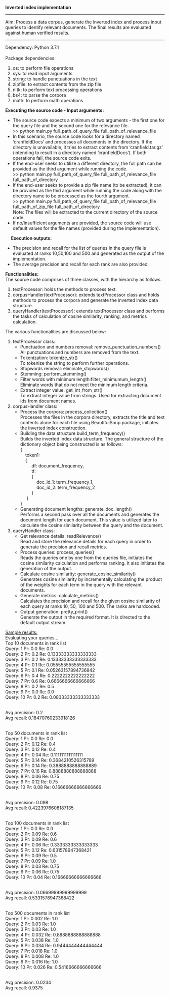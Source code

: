 <b>Inverted index implementation</b>
<hr>
Aim: Process a data corpus, generate the inverted index and process input queries to identify relevant documents. The final results are evaluated against human verified results.
<hr>
Dependency: Python 3.7.1
<br><br>
Package dependencies:
<ol>
	<li>os: to perform file operations</li>
	<li>sys: to read input arguments</li>
	<li>string: to handle punctuations in the text</li>
	<li>zipfile: to extract contents from the zip file</li>
	<li>nltk: to perform text processing operations</li>
	<li>bs4: to parse the corpora</li>
	<li>math: to perform math operations</li>
</ol>

<b>Executing the source code - Input arguments:</b>
<ul>
	<li>The source code expects a minimum of two arguments - the first one for the query file and the second one for the relevance file.
		<br>
		>> python main.py full_path_of_query_file full_path_of_relevance_file
	</li>
	<li>In this scenario, the source code looks for a directory named ‘cranfieldDocs’ and processes all documents in the directory. If the directory is unavailable, it tries to extract contents from ‘cranfield.tar.gz’ (intending to result in a directory named ‘cranfieldDocs’). If both operations fail, the source code exits.</li>
	<li>If the end-user seeks to utilize a different directory, the full path can be provided as the third argument while running the code.
		<br>
		>> python main.py full_path_of_query_file full_path_of_relevance_file full_path_of_directory
	</li>
	<li>If the end-user seeks to provide a zip file name (to be extracted), it can be provided as the thid argument while running the code along with the directory name to be processed as the fourth argument.
		<br>
		>> python main.py full_path_of_query_file full_path_of_relevance_file full_path_of_zip_file full_path_of_directory
		<br>
		Note: The files will be extracted to the current directory of the source code.
	</li>
	<li>If no/insufficient arguments are provided, the source code will use default values for the file names (provided during the implementation).</li>
</ul>
 
<b>Execution outputs:</b>
<ul>
	<li>The precision and recall for the list of queries in the query file is evaluated at ranks 10,50,100 and 500 and generated as the output of the implementation.</li>
	<li>The average precision and recall for each rank are also provided.</li>
</ul>

<b>Functionalities:</b>
<br>
The source code comprises of three classes, with the hierarchy as follows.
<ol>
	<li>textProcessor: holds the methods to process text.</li>
	<li>corpusHandler(textProcessor): extends textProcessor class and holds methods to process the corpora and generate the inverted index data structure.</li>
	<li>queryHandler(textProcessor): extends textProcessor class and performs the tasks of calculation of cosine similarity, ranking, and metrics calculation.</li>
</ol>

The various functionalities are discussed below:
<ol>
	<li>textProcessor class:
		<ul>
			<li>Punctuation and numbers removal: remove_punctuation_numbers()
				<br>
				All punctuations and numbers are removed from the text.
			</li>
			<li>Tokenization: tokenize_str()
				<br>
				To tokenize the string to perform further operations.
			</li>
			<li>Stopwords removal: eliminate_stopwords()
			</li>
			<li>Stemming: perform_stemming()
			</li>
			<li>Filter words with minimum length:filter_minimumum_length()
				<br>
				Eliminate words that do not meet the minimum length criteria.
			</li>
			<li>Extract integer value: get_int_from_str()
				<br>
				To extract integer value from strings. Used for extracting document ids from document names.
			</li>
		</ul>
	</li>
	<li>corpusHandler class:
		<ul>
			<li>Process the corpora: process_collection()
				<br>
				Processes the files in the corpora directory, extracts the title and text contents alone for each file using BeautifulSoup package, initiates the inverted index construction.
			</li>
			<li>Building the data structure:build_term_frequency()
				<br>
				Builds the inverted index data structure. The general structure of the dictionary object being constructed is as follows:
				<br>
{
<br>&nbsp;&nbsp;&nbsp;&nbsp;token1: 
<br>&nbsp;&nbsp;&nbsp;&nbsp;{
<br>&nbsp;&nbsp;&nbsp;&nbsp;&nbsp;&nbsp;&nbsp;&nbsp;	df: document_frequency,
<br>&nbsp;&nbsp;&nbsp;&nbsp;&nbsp;&nbsp;&nbsp;&nbsp;	tf:
<br>&nbsp;&nbsp;&nbsp;&nbsp;&nbsp;&nbsp;&nbsp;&nbsp;	{
<br>&nbsp;&nbsp;&nbsp;&nbsp;&nbsp;&nbsp;&nbsp;&nbsp;&nbsp;&nbsp;&nbsp;&nbsp;		doc_id_1: term_frequency_1,
<br>&nbsp;&nbsp;&nbsp;&nbsp;&nbsp;&nbsp;&nbsp;&nbsp;&nbsp;&nbsp;&nbsp;&nbsp;		doc_id_2: term_frequency_2
<br>&nbsp;&nbsp;&nbsp;&nbsp;&nbsp;&nbsp;&nbsp;&nbsp;	   }
<br>&nbsp;&nbsp;&nbsp;&nbsp;	}
<br>}
			</li>
			<li>Generating document lengths: generate_doc_length()
				<br>
				Performs a second pass over all the documents and generates the document length for each document. This value is utilized later to calculate the cosine similarity between the query and the document.
			</li>
		</ul>
	</li>
	<li>queryHandler class:
		<ul>
			<li>Get relevance details: readRelevance()
				<br>
				Read and store the relevance details for each query in order to generate the precision and recall metrics.
			</li>
			<li>Process queries: process_queries()
				<br>
				Reads the queries one by one from the queries file, initiates the cosine similarity calculation and performs ranking. It also initiates the generation of the output.
			</li>
			<li>Calculate cosine similarity: generate_cosine_similarity()
				<br>
				Generates cosine similarity by incrementally calculating the product of the weights for each term in the query with the relevant documents.
			</li>
			<li>Generate metrics: calculate_metrics()
				<br>
				Calculates the precision and recall for the given cosine similarity of each query at ranks 10, 50, 100 and 500. The ranks are hardcoded.
			</li>
			<li>Output generation: pretty_print()
				<br>
				Generate the output in the required format. It is directed to the default output stream.
			</li>
		</ul>
	</li>
</ol>

<u>Sample results:</u>
<br>
Evaluating your queries...
<br>
Top 10 documents in rank list
<br>
Query:  1 	Pr:  0.0 	Re:  0.0
<br>
Query:  2 	Pr:  0.2 	Re:  0.13333333333333333
<br>
Query:  3 	Pr:  0.2 	Re:  0.13333333333333333
<br>
Query:  4 	Pr:  0.1 	Re:  0.05555555555555555
<br>
Query:  5 	Pr:  0.1 	Re:  0.05263157894736842
<br>
Query:  6 	Pr:  0.4 	Re:  0.2222222222222222
<br>
Query:  7 	Pr:  0.6 	Re:  0.6666666666666666
<br>
Query:  8 	Pr:  0.2 	Re:  0.5
<br>
Query:  9 	Pr:  0.0 	Re:  0.0
<br>
Query:  10 	Pr:  0.2 	Re:  0.08333333333333333
<br>
<br>

Avg precision: 0.2
<br>
Avg recall: 0.18470760233918126
<br>
<br>

Top 50 documents in rank list
<br>
Query:  1 	Pr:  0.0 	Re:  0.0
<br>
Query:  2 	Pr:  0.12 	Re:  0.4
<br>
Query:  3 	Pr:  0.12 	Re:  0.4
<br>
Query:  4 	Pr:  0.04 	Re:  0.1111111111111111
<br>
Query:  5 	Pr:  0.14 	Re:  0.3684210526315789
<br>
Query:  6 	Pr:  0.14 	Re:  0.3888888888888889
<br>
Query:  7 	Pr:  0.16 	Re:  0.8888888888888888
<br>
Query:  8 	Pr:  0.06 	Re:  0.75
<br>
Query:  9 	Pr:  0.12 	Re:  0.75
<br>
Query:  10 	Pr:  0.08 	Re:  0.16666666666666666
<br>
<br>

Avg precision: 0.098
<br>
Avg recall: 0.4223976608187135
<br>
<br>

Top 100 documents in rank list
<br>
Query:  1 	Pr:  0.0 	Re:  0.0
<br>
Query:  2 	Pr:  0.09 	Re:  0.6
<br>
Query:  3 	Pr:  0.09 	Re:  0.6
<br>
Query:  4 	Pr:  0.06 	Re:  0.3333333333333333
<br>
Query:  5 	Pr:  0.12 	Re:  0.631578947368421
<br>
Query:  6 	Pr:  0.09 	Re:  0.5
<br>
Query:  7 	Pr:  0.09 	Re:  1.0
<br>
Query:  8 	Pr:  0.03 	Re:  0.75
<br>
Query:  9 	Pr:  0.06 	Re:  0.75
<br>
Query:  10 	Pr:  0.04 	Re:  0.16666666666666666
<br>
<br>


Avg precision: 0.06699999999999999
<br>
Avg recall: 0.5331578947368422
<br>
<br>

Top 500 documents in rank list
<br>
Query:  1 	Pr:  0.002 	Re:  1.0
<br>
Query:  2 	Pr:  0.03 	Re:  1.0
<br>
Query:  3 	Pr:  0.03 	Re:  1.0
<br>
Query:  4 	Pr:  0.032 	Re:  0.8888888888888888
<br>
Query:  5 	Pr:  0.038 	Re:  1.0
<br>
Query:  6 	Pr:  0.034 	Re:  0.9444444444444444
<br>
Query:  7 	Pr:  0.018 	Re:  1.0
<br>
Query:  8 	Pr:  0.008 	Re:  1.0
<br>
Query:  9 	Pr:  0.016 	Re:  1.0
<br>
Query:  10 	Pr:  0.026 	Re:  0.5416666666666666
<br>
<br>

Avg precision: 0.0234
<br>
Avg recall: 0.9375
